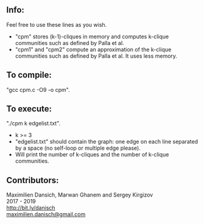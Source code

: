 ## Info:
Feel free to use these lines as you wish.  
- "cpm" stores (k-1)-cliques in memory and computes k-clique communities such as defined by Palla et al.
- "cpm1" and "cpm2" compute an approximation of the k-clique communities such as defined by Palla et al. It uses less memory.

## To compile:
"gcc cpm.c -O9 -o cpm".

## To execute:
"./cpm k edgelist.txt".
- k >= 3
- "edgelist.txt" should contain the graph: one edge on each line separated by a space (no self-loop or multiple edge please).
- Will print the number of k-cliques and the number of k-clique communities.

## Contributors:

Maximilien Dansich, Marwan Ghanem and Sergey Kirgizov  
2017 - 2019  
http://bit.ly/danisch  
maximilien.danisch@gmail.com

